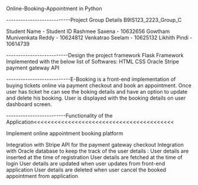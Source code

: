 Online-Booking-Appointment in Python

---------------------------Project Group Details
B9IS123_2223_Group_C

Student Name              - Student ID
Rashmee Saxena            - 10632656
Gowtham Munivenkata Reddy - 10624812
Venkatrao Seelam          - 10625132
Likhith Pindi             - 10614739

--------------------------Design the project framework 
Flask Framework Implemented with the below list of Softwares:
HTML
CSS
Oracle 
Stripe payment gateway API

---------------------------E-Booking is a front-end implementation of buying tickets online via payment checkout and book an appointment.
Once user has ticket he can see the boking details and have an option to update and delete his booking. 
User is displayed with the booking details on user dashboard screen.

-------------------------Functionality of the Application<<<<<<<<<<<<<<<<<<<<<<<<<<<<<<<<<<<<<<<<<

Implement online appointment booking platform

Integration with Stripe API for the payment gateway checkout
Integration with Oracle database to keep the track of the user details : 
User details are inserted at the time of registration
User details are fetched at the time of login
User details are updated when user updates from front-end application
User details are deleted when user cancel the booked appointment from application
